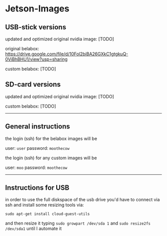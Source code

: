 # Jetson-Images

## USB-stick versions

updated and optimized original nvidia image: [TODO]

original belabox: https://drive.google.com/file/d/10Fol2biBA26GXkC1gtgkuQ-0ViBhBHU1/view?usp=sharing

custom belabox: [TODO]

## SD-card versions

updated and optimized original nvidia image: [TODO]

custom belabox: [TODO]

___________

## General instructions

the login (ssh) for the belabox images will be

user: `user` password: `moothecow`

the login (ssh) for any custom images will be

user: `moo` password: `moothecow`
___________

## Instructions for USB

in order to use the full diskspace of the usb drive you'd have to connect via ssh and install some resizing tools via:

`sudo apt-get install cloud-guest-utils`

and then resize it typing `sudo growpart /dev/sda 1` and `sudo resize2fs /dev/sda1` until I automate it
